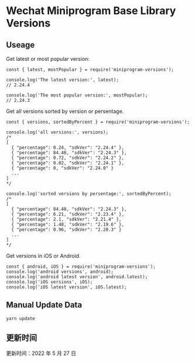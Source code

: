 
# Wechat Miniprogram Base Library Versions

## Useage

Get latest or most popular version:

```;
const { latest, mostPopular } = require('miniprogram-versions');

console.log('The latest version:', latest);
// 2.24.4

console.log('The most popular version:', mostPopular);
// 2.24.3

```

Get all versions sorted by version or persentage.

```
const { versions, sortedByPercent } = require('miniprogram-versions');

console.log('all versions:', versions);
/*
[
  { "percentage": 0.24, "sdkVer": "2.24.4" },
  { "percentage": 84.48, "sdkVer": "2.24.3" },
  { "percentage": 0.72, "sdkVer": "2.24.2" },
  { "percentage": 0.02, "sdkVer": "2.24.1" },
  { "percentage": 0, "sdkVer": "2.24.0" }
  ...
]
*/

console.log('sorted versions by persentage:', sortedByPercent);
/*
[
  { "percentage": 84.48, "sdkVer": "2.24.3" },
  { "percentage": 6.21, "sdkVer": "2.23.4" },
  { "percentage": 2.1, "sdkVer": "2.21.4" },
  { "percentage": 1.48, "sdkVer": "2.19.6" },
  { "percentage": 0.96, "sdkVer": "2.20.3" }
  ...
]
*/
```

Get versions in iOS or Android.

```
const { android, iOS } = require('miniprogram-versions');
console.log('android versions', android);
console.log('android latest version', android.latest);
console.log('iOS versions', iOS);
console.log('iOS latest version', iOS.latest);
```

## Manual Update Data

```
yarn update
```

## 更新时间

更新时间：2022 年 5 月 27 日
